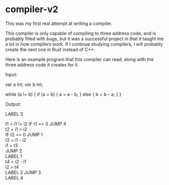 # compiler-v2

This was my first real attempt at writing a compiler.

This compiler is only capable of compiling to three address code, and is probably filled with bugs,
but it was a successful project in that it taught me a lot in how compilers work.
If I continue studying compilers, I will probably create the next one in Rust instead of C++.

Here is an example program that this compiler can read, along with the three address code it creates for it.


Input:

var a int;
var b int;

while (a != b) {
    if (a > b) {
      a = a - b;
    } else {
      b = b - a;
    }
}

Output:

LABEL 3

t1 = i1 != i2
IF t1 == 0 JUMP 4    
t2 = i1 > i2       
IF t2 == 0 JUMP 1  
t3 = i1 - i2    
i1 = t3  
JUMP 2  
LABEL 1  
t4 = i2 - i1   
i2 = t4   
LABEL 2 
JUMP 3   
LABEL 4
